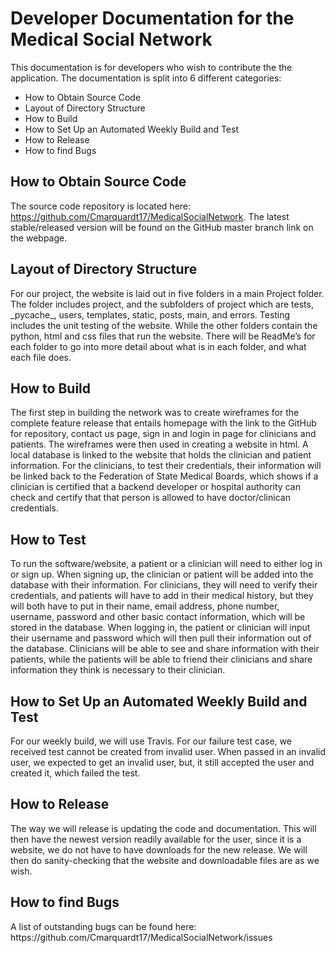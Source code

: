 <h1>Developer Documentation for the Medical Social Network</h1>

This documentation is for developers who wish to contribute the the application.  The documentation is split into 6 different categories:

* How to Obtain Source Code
* Layout of Directory Structure
* How to Build
* How to Set Up an Automated Weekly Build and Test
* How to Release
* How to find Bugs

<h2>How to Obtain Source Code</h2>

The source code repository is located here: https://github.com/Cmarquardt17/MedicalSocialNetwork.
The latest stable/released version will be found on the GitHub master branch link on the webpage.

<h2>Layout of Directory Structure</h2>
For our project, the website is laid out in five folders in a main Project folder. The folder includes project,  and the subfolders of project which are tests, _pycache_, users, templates, static, posts, main, and errors. Testing includes the unit testing of the website. While the other folders contain the python, html and css files that run the website.  There will be ReadMe’s for each folder to go into more detail about what is in each folder, and what each file does.

<h2>How to Build</h2>
The first step in building the network was to create wireframes for the complete feature release that entails homepage with the link to the GitHub for repository, contact us page, sign in and login in page for clinicians and patients. The wireframes were then used in creating a website in html. A local database is linked to the website that holds the clinician and patient information. For the clinicians, to test their credentials, their information will be linked back to the Federation of State Medical Boards, which shows if a clinician is certified that a backend developer or hospital authority can check and certify that that person is allowed to have doctor/clinican credentials.   

<h2>How to Test</h2>
To run the software/website, a patient or a clinician will need to either log in or sign up. When signing up, the clinician or patient will be added into the database with their information. For clinicians, they will need to verify their credentials, and patients will have to add in their medical history, but they will both have to put in their name, email address, phone number, username, password and other basic contact information, which will be stored in the database. When logging in, the patient or clinician will input their username and password which will then pull their information out of the database. Clinicians will be able to see and share information with their patients, while the patients will be able to friend their clinicians and share information they think is necessary to their clinician.

<h2>How to Set Up an Automated Weekly Build and Test</h2>
For our weekly build, we will use Travis. For our failure test case, we received test cannot be created from invalid user. When passed in an invalid user, we expected to get an invalid user, but, it still accepted the user and created it, which failed the test. 

<h2>How to Release</h2>
The way we will release is updating the code and documentation. This will then have the newest version readily available for the user, since it is a website, we do not have to have downloads for the new release. We will then do sanity-checking that the website and downloadable files are as we wish. 

<h2>How to find Bugs</h2>
A list of outstanding bugs can be found here:  https://github.com/Cmarquardt17/MedicalSocialNetwork/issues
